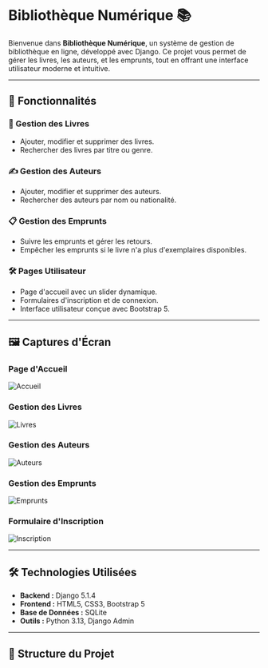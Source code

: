 # Bibliothèque Numérique 📚

Bienvenue dans **Bibliothèque Numérique**, un système de gestion de bibliothèque en ligne, développé avec Django. Ce projet vous permet de gérer les livres, les auteurs, et les emprunts, tout en offrant une interface utilisateur moderne et intuitive.

---

## 🚀 Fonctionnalités

### 🔖 Gestion des Livres
- Ajouter, modifier et supprimer des livres.
- Rechercher des livres par titre ou genre.

### ✍️ Gestion des Auteurs
- Ajouter, modifier et supprimer des auteurs.
- Rechercher des auteurs par nom ou nationalité.

### 📋 Gestion des Emprunts
- Suivre les emprunts et gérer les retours.
- Empêcher les emprunts si le livre n'a plus d'exemplaires disponibles.

### 🛠️ Pages Utilisateur
- Page d'accueil avec un slider dynamique.
- Formulaires d'inscription et de connexion.
- Interface utilisateur conçue avec Bootstrap 5.

---

## 🖼️ Captures d'Écran

### **Page d'Accueil**
![Accueil](https://i.postimg.cc/8P9M0mmp/home-page.png)

### **Gestion des Livres**
![Livres](https://i.postimg.cc/Ssgz76Kp/livres-page.png)

### **Gestion des Auteurs**
![Auteurs](https://i.postimg.cc/KjVkCmLq/auteurs-page.png)

### **Gestion des Emprunts**
![Emprunts](https://i.postimg.cc/KckmG7y3/emprient-page.png)

### **Formulaire d'Inscription**
![Inscription](shttps://i.postimg.cc/c6y90GGh/register-page.png)

---

## 🛠️ Technologies Utilisées

- **Backend :** Django 5.1.4
- **Frontend :** HTML5, CSS3, Bootstrap 5
- **Base de Données :** SQLite
- **Outils :** Python 3.13, Django Admin

---

## 📂 Structure du Projet

